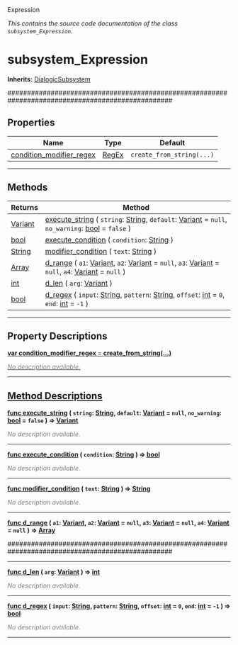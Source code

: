 
<div class="header-banner purple">
<div class="header-label purple">Expression</div>
</div>

*This contains the source code documentation of the class `subsystem_Expression`.*
        
# subsystem_Expression
**Inherits:** [DialogicSubsystem](class_dialogicsubsystem.md)

##################################################################################################
## Properties
Name | Type | Default 
--- | --- | --- 
[<span class="hljs-title">condition_modifier_regex</span>](#property-condition_modifier_regex) | [RegEx](https://docs.godotengine.org/en/latest/classes/class_regex.html#class-regex) |  `create_from_string(...)` 
--- 

## Methods
Returns | Method 
--- | --- 
<span class="hljs-attribute">[Variant](https://docs.godotengine.org/en/latest/classes/class_variant.html#class-variant)</span> | [<span class="hljs-title">execute_string</span>](#method-execute_string) ( `string`: [String](https://docs.godotengine.org/en/latest/classes/class_string.html#class-string), `default`: [Variant](https://docs.godotengine.org/en/latest/classes/class_variant.html#class-variant) = `null`, `no_warning`: [bool](https://docs.godotengine.org/en/latest/classes/class_bool.html#class-bool) = `false` ) 
<span class="hljs-attribute">[bool](https://docs.godotengine.org/en/latest/classes/class_bool.html#class-bool)</span> | [<span class="hljs-title">execute_condition</span>](#method-execute_condition) ( `condition`: [String](https://docs.godotengine.org/en/latest/classes/class_string.html#class-string) ) 
<span class="hljs-attribute">[String](https://docs.godotengine.org/en/latest/classes/class_string.html#class-string)</span> | [<span class="hljs-title">modifier_condition</span>](#method-modifier_condition) ( `text`: [String](https://docs.godotengine.org/en/latest/classes/class_string.html#class-string) ) 
<span class="hljs-attribute">[Array](https://docs.godotengine.org/en/latest/classes/class_array.html#class-array)</span> | [<span class="hljs-title">d_range</span>](#method-d_range) ( `a1`: [Variant](https://docs.godotengine.org/en/latest/classes/class_variant.html#class-variant), `a2`: [Variant](https://docs.godotengine.org/en/latest/classes/class_variant.html#class-variant) = `null`, `a3`: [Variant](https://docs.godotengine.org/en/latest/classes/class_variant.html#class-variant) = `null`, `a4`: [Variant](https://docs.godotengine.org/en/latest/classes/class_variant.html#class-variant) = `null` ) 
<span class="hljs-attribute">[int](https://docs.godotengine.org/en/latest/classes/class_int.html#class-int)</span> | [<span class="hljs-title">d_len</span>](#method-d_len) ( `arg`: [Variant](https://docs.godotengine.org/en/latest/classes/class_variant.html#class-variant) ) 
<span class="hljs-attribute">[bool](https://docs.godotengine.org/en/latest/classes/class_bool.html#class-bool)</span> | [<span class="hljs-title">d_regex</span>](#method-d_regex) ( `input`: [String](https://docs.godotengine.org/en/latest/classes/class_string.html#class-string), `pattern`: [String](https://docs.godotengine.org/en/latest/classes/class_string.html#class-string), `offset`: [int](https://docs.godotengine.org/en/latest/classes/class_int.html#class-int) = `0`, `end`: [int](https://docs.godotengine.org/en/latest/classes/class_int.html#class-int) = `-1` ) 
--- 
## Property Descriptions



<a class="header" id="property-condition_modifier_regex" href="#property-condition_modifier_regex">**<span class="hljs-attribute">var</span> <span class="hljs-title">condition_modifier_regex</span> <span style = "color: gray"> = </span> create_from_string(...)** 



 <span style = "color: gray">*No description available.*</span> 

---

## Method Descriptions



<a class="header" id="method-execute_string" href="#method-execute_string">**<span class="hljs-attribute">func</span> [<span class="hljs-title">execute_string</span>](#method-execute_string) ( `string`: [String](https://docs.godotengine.org/en/latest/classes/class_string.html#class-string), `default`: [Variant](https://docs.godotengine.org/en/latest/classes/class_variant.html#class-variant) = `null`, `no_warning`: [bool](https://docs.godotengine.org/en/latest/classes/class_bool.html#class-bool) = `false` )</a>  ⇒ <span class="hljs-attribute">[Variant](https://docs.godotengine.org/en/latest/classes/class_variant.html#class-variant)</span>** 



 <span style = "color: gray">*No description available.*</span> 

---



<a class="header" id="method-execute_condition" href="#method-execute_condition">**<span class="hljs-attribute">func</span> [<span class="hljs-title">execute_condition</span>](#method-execute_condition) ( `condition`: [String](https://docs.godotengine.org/en/latest/classes/class_string.html#class-string) )</a>  ⇒ <span class="hljs-attribute">[bool](https://docs.godotengine.org/en/latest/classes/class_bool.html#class-bool)</span>** 



 <span style = "color: gray">*No description available.*</span> 

---



<a class="header" id="method-modifier_condition" href="#method-modifier_condition">**<span class="hljs-attribute">func</span> [<span class="hljs-title">modifier_condition</span>](#method-modifier_condition) ( `text`: [String](https://docs.godotengine.org/en/latest/classes/class_string.html#class-string) )</a>  ⇒ <span class="hljs-attribute">[String](https://docs.godotengine.org/en/latest/classes/class_string.html#class-string)</span>** 



 <span style = "color: gray">*No description available.*</span> 

---



<a class="header" id="method-d_range" href="#method-d_range">**<span class="hljs-attribute">func</span> [<span class="hljs-title">d_range</span>](#method-d_range) ( `a1`: [Variant](https://docs.godotengine.org/en/latest/classes/class_variant.html#class-variant), `a2`: [Variant](https://docs.godotengine.org/en/latest/classes/class_variant.html#class-variant) = `null`, `a3`: [Variant](https://docs.godotengine.org/en/latest/classes/class_variant.html#class-variant) = `null`, `a4`: [Variant](https://docs.godotengine.org/en/latest/classes/class_variant.html#class-variant) = `null` )</a>  ⇒ <span class="hljs-attribute">[Array](https://docs.godotengine.org/en/latest/classes/class_array.html#class-array)</span>** 



##################################################################################################

---



<a class="header" id="method-d_len" href="#method-d_len">**<span class="hljs-attribute">func</span> [<span class="hljs-title">d_len</span>](#method-d_len) ( `arg`: [Variant](https://docs.godotengine.org/en/latest/classes/class_variant.html#class-variant) )</a>  ⇒ <span class="hljs-attribute">[int](https://docs.godotengine.org/en/latest/classes/class_int.html#class-int)</span>** 



 <span style = "color: gray">*No description available.*</span> 

---



<a class="header" id="method-d_regex" href="#method-d_regex">**<span class="hljs-attribute">func</span> [<span class="hljs-title">d_regex</span>](#method-d_regex) ( `input`: [String](https://docs.godotengine.org/en/latest/classes/class_string.html#class-string), `pattern`: [String](https://docs.godotengine.org/en/latest/classes/class_string.html#class-string), `offset`: [int](https://docs.godotengine.org/en/latest/classes/class_int.html#class-int) = `0`, `end`: [int](https://docs.godotengine.org/en/latest/classes/class_int.html#class-int) = `-1` )</a>  ⇒ <span class="hljs-attribute">[bool](https://docs.godotengine.org/en/latest/classes/class_bool.html#class-bool)</span>** 



 <span style = "color: gray">*No description available.*</span> 

---


